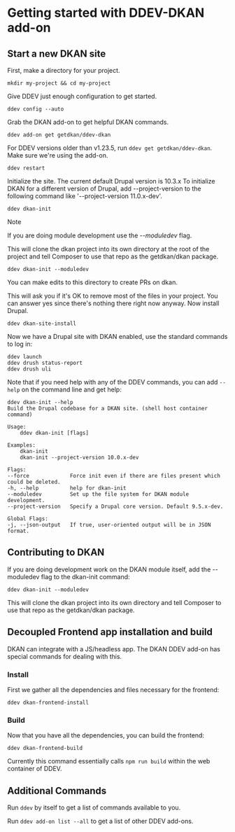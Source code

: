# Getting started with DDEV-DKAN add-on

## Start a new DKAN site

First, make a directory for your project.

    mkdir my-project && cd my-project

Give DDEV just enough configuration to get started.

    ddev config --auto

Grab the DKAN add-on to get helpful DKAN commands.

    ddev add-on get getdkan/ddev-dkan

For DDEV versions older than v1.23.5, run `ddev get getdkan/ddev-dkan`.
Make sure we're using the add-on.

    ddev restart

Initialize the site. The current default Drupal version is 10.3.x
To initialize DKAN for a different version of Drupal, add --project-version
to the following command like '--project-version 11.0.x-dev'.

    ddev dkan-init


> [!NOTE]
>
> If you are doing module development use the _--moduledev_ flag.
>
> This will clone the dkan project into its own directory at the root of the project
> and tell Composer to use that repo as the getdkan/dkan package.
>
>   `ddev dkan-init --moduledev`
>
> You can make edits to this directory to create PRs on dkan.

This will ask you if it's OK to remove most of the files in your project.
You can answer yes since there's nothing there right now anyway.
Now install Drupal.

    ddev dkan-site-install

Now we have a Drupal site with DKAN enabled, use the
standard commands to log in:

    ddev launch
    ddev drush status-report
    ddev drush uli

Note that if you need help with any of the DDEV commands, you can add `--help`
on the command line and get help:

    ddev dkan-init --help
    Build the Drupal codebase for a DKAN site. (shell host container command)

    Usage:
        ddev dkan-init [flags]

    Examples:
        dkan-init
        dkan-init --project-version 10.0.x-dev

    Flags:
    --force             Force init even if there are files present which could be deleted.
    -h, --help          help for dkan-init
    --moduledev         Set up the file system for DKAN module development.
    --project-version   Specify a Drupal core version. Default 9.5.x-dev.

    Global Flags:
    -j, --json-output   If true, user-oriented output will be in JSON format.

## Contributing to DKAN

If you are doing development work on the DKAN module itself, add the --moduledev flag to the dkan-init command:

    ddev dkan-init --moduledev

This will clone the dkan project into its own directory and tell Composer to
use that repo as the getdkan/dkan package.

## Decoupled Frontend app installation and build

DKAN can integrate with a JS/headless app. The DKAN DDEV add-on has special
commands for dealing with this.

### Install

First we gather all the dependencies and files necessary for the frontend:

    ddev dkan-frontend-install

### Build

Now that you have all the dependencies, you can build the frontend:

    ddev dkan-frontend-build

Currently this command essentially calls `npm run build` within the web container
of DDEV.

## Additional Commands

Run `ddev` by itself to get a list of commands available to you.

Run `ddev add-on list --all` to get a list of other DDEV add-ons.
